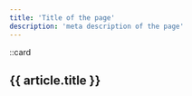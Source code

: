 ```yaml
---
title: 'Title of the page'
description: 'meta description of the page'
---
```


::card
      <ContentList path="/blog/posts" v-slot="{ list }">
        <div v-for="article in list" :key="article._path">
          <h2>{{ article.title }}</h2>
        </div>
      </ContentList>
